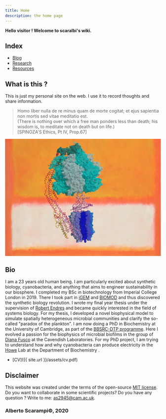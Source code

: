 ```yaml
---
title: Home
description: the home page
---
```


**Hello visitor ! Welcome to scaralbi's wiki.**

## Index
* [Blog](blog.md)
* [Research](research.md)  
* [Resources](resources.md)


## What is this ?
This is just my personal site on the web.
I use it to record thoughts and share information.

> Homo liber nulla de re minus quam de morte
cogitat; et ejus sapientia non mortis sed vitae
meditatio est.  
(There is nothing over which a free man ponders
less than death; his wisdom is, to meditate not on
death but on life.)  
[SPINOZA'S Ethics, Pt IV, Prop.67]

![WhatisLife](assets/figs/atpase.jpg)

## Bio
I am a 23 years old human being. I am particularly excited about synthetic biology, cyanobacteria, and anything that aims to engineer sustainability in our biosphere.
I completed my BSc in biotechnology from Imperial College London in 2019. There I took part in [iGEM](https://2018.igem.org/Team:Imperial_College/Team) and [BIOMOD](https://nanodips.github.io/website/AboutUs/#Albi) and thus discovered the synthetic biology revolution. I wrote my final year thesis under the supervision of [Robert Endres](https://www.imperial.ac.uk/people/r.endres) and became quickly interested in the field of systems biology. For my thesis, I developed a novel biophysical model to simulate spatially heterogeneous microbial communities and clarify the so-called "paradox of the plankton". I am now doing a PhD in Biochemistry  at the University of Cambridge, as part of the [BBSRC-DTP programme](https://bbsrcdtp.lifesci.cam.ac.uk/). Here I evolved a passion for the biophysics of microbial biofilms in the group of [Diana Fusco](https://dianafusco.wixsite.com/fuscolab/people) at the Cavendish Laboratories. For my PhD project, I am trying to understand how and why cyanobacteria can produce electricity in the [Howe](https://www.bioc.cam.ac.uk/howe) Lab at the Department of Biochemistry .

* [CV]({{ site.url }}/assets/cv.pdf)


## Disclaimer
This website was created under the terms of the open-source [MIT license](https://opensource.org/licenses/MIT).
Do you want to collaborate in some scientific projects?
Do you have any question ?
Write to me:  as2945@cam.ac.uk.

### Alberto Scarampi©, 2020

